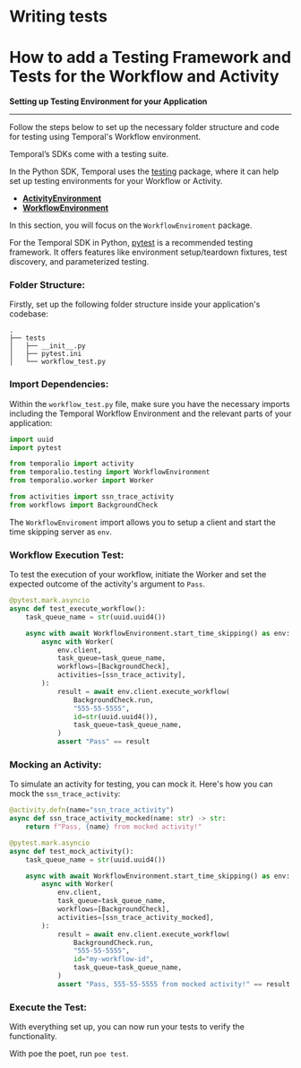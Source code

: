 # Writing tests

# How to add a Testing Framework and Tests for the Workflow and Activity

**Setting up Testing Environment for your Application**

---

Follow the steps below to set up the necessary folder structure and code for testing using Temporal's Workflow environment.

Temporal’s SDKs come with a testing suite.

In the Python SDK, Temporal uses the [testing](https://python.temporal.io/temporalio.testing.html) package, where it can help set up testing environments for your Workflow or Activity.

- **[ActivityEnvironment](https://python.temporal.io/temporalio.testing.ActivityEnvironment.html)**
- **[WorkflowEnvironment](https://python.temporal.io/temporalio.testing.WorkflowEnvironment.html)**

In this section, you will focus on the `WorkflowEnviroment` package.

For the Temporal SDK in Python, [pytest](https://docs.pytest.org/) is a recommended testing framework. It offers features like environment setup/teardown fixtures, test discovery, and parameterized testing.

### Folder Structure:

Firstly, set up the following folder structure inside your application's codebase:

```
.
├── tests
│   ├── __init__.py
│   ├── pytest.ini
│   └── workflow_test.py

```

### Import Dependencies:

Within the `workflow_test.py` file, make sure you have the necessary imports including the Temporal Workflow Environment and the relevant parts of your application:

```python
import uuid
import pytest

from temporalio import activity
from temporalio.testing import WorkflowEnvironment
from temporalio.worker import Worker

from activities import ssn_trace_activity
from workflows import BackgroundCheck
```

The `WorkflowEnviroment` import allows you to setup a client and start the time skipping server as `env`.

### Workflow Execution Test:

To test the execution of your workflow, initiate the Worker and set the expected outcome of the activity's argument to `Pass`.

```python
@pytest.mark.asyncio
async def test_execute_workflow():
    task_queue_name = str(uuid.uuid4())

    async with await WorkflowEnvironment.start_time_skipping() as env:
        async with Worker(
            env.client,
            task_queue=task_queue_name,
            workflows=[BackgroundCheck],
            activities=[ssn_trace_activity],
        ):
            result = await env.client.execute_workflow(
                BackgroundCheck.run,
                "555-55-5555",
                id=str(uuid.uuid4()),
                task_queue=task_queue_name,
            )
            assert "Pass" == result

```

### Mocking an Activity:

To simulate an activity for testing, you can mock it. Here's how you can mock the `ssn_trace_activity`:

```python
@activity.defn(name="ssn_trace_activity")
async def ssn_trace_activity_mocked(name: str) -> str:
    return f"Pass, {name} from mocked activity!"

@pytest.mark.asyncio
async def test_mock_activity():
    task_queue_name = str(uuid.uuid4())

    async with await WorkflowEnvironment.start_time_skipping() as env:
        async with Worker(
            env.client,
            task_queue=task_queue_name,
            workflows=[BackgroundCheck],
            activities=[ssn_trace_activity_mocked],
        ):
            result = await env.client.execute_workflow(
                BackgroundCheck.run,
                "555-55-5555",
                id="my-workflow-id",
                task_queue=task_queue_name,
            )
            assert "Pass, 555-55-5555 from mocked activity!" == result

```

### Execute the Test:

With everything set up, you can now run your tests to verify the functionality.

With poe the poet, run `poe test`.